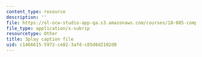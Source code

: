 ```yaml
---
content_type: resource
description: ''
file: https://ol-ocw-studio-app-qa.s3.amazonaws.com/courses/18-085-computational-science-and-engineering-i-fall-2008/c14666155972ce823afdc05d8d2102d0_fR_pGtAWHpY.srt
file_type: application/x-subrip
resourcetype: Other
title: 3play caption file
uid: c1466615-5972-ce82-3afd-c05d8d2102d0
---
```

